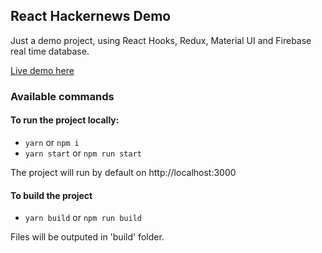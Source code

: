 ## React Hackernews Demo

Just a demo project, using React Hooks, Redux, Material UI and Firebase real time database.

[Live demo here](https://react-hackernews-bc9b2.firebaseapp.com/)

### Available commands

#### To run the project locally:

-  `yarn` or `npm i`
- `yarn start` or `npm run start`

The project will run by default on http://localhost:3000

#### To build the project

- `yarn build` or `npm run build`

Files will be outputed in 'build' folder.
